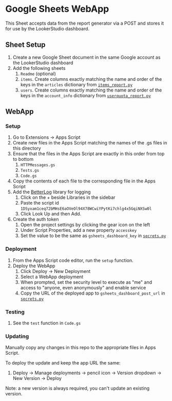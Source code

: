 # Google Sheets WebApp

This Sheet accepts data from the report generator via a POST and stores it for use by the LookerStudio dashboard.

## Sheet Setup

1. Create a new Google Sheet document in the same Google account as the LookerStudio dashboard
1. Add the following sheets
	1. `Readme` (optional)
	1. `items`. Create columns exactly matching the name and order of the keys in the `articles` dictionary from [`items_report.py`](../packages/redata_reports/run/items_report.py)
	1. `users`. Create columns exactly matching the name and order of the keys in the `account_info` dictionary from [`userquota_report.py`](../packages/redata_reports/run/userquota_report.py)

## WebApp

### Setup

1. Go to Extensions -> Apps Script
1. Create new files in the Apps Script matching the names of the .gs files in this directory
1. Ensure that the files in the Apps Script are exactly in this order from top to bottom
	1. `HTTPMessages.gs`
	1. `Tests.gs`
	1. `Code.gs` 
1. Copy the contents of each file to the corresponding file in the Apps Script
1. Add the [BetterLog](https://github.com/peterherrmann/BetterLog) library for logging
	1. Click on the + beside Libraries in the sidebar
	1. Paste the script id `1DSyxam1ceq72bMHsE6aOVeOl94X78WCwiYPytKi7chlg4x5GqiNXSw0l`
	1. Click Look Up and then Add.
1. Create the auth token
	1. Open the project settings by clicking the gear icon on the left
	1. Under Script Properties, add a new property `accesskey`
	1. Set the value to be the same as `gsheets_dashboard_key` in [`secrets.py`](../packages/redata_reports/run/secrets.example.py)
	
### Deployment

1. From the Apps Script code editor, run the `setup` function.
1. Deploy the WebApp
	1. Click Deploy -> New Deployment
	1. Select a WebApp deployment
	1. When prompted, set the security level to execute as "me" and access to "anyone, even anonymously" and enable service
	1. Copy the URL of the deployed app to `gsheets_dashboard_post_url` in [`secrets.py`](packages/redata_reports/run/secrets.example.py)
	
### Testing

1. See the `test` function in `Code.gs`

### Updating

Manually copy any changes in this repo to the appropriate files in Apps Script.

To deploy the update and keep the app URL the same:

1. Deploy -> Manage deployments -> pencil icon -> Version dropdown -> New Version -> Deploy

Note: a new version is always required, you can't update an existing version.